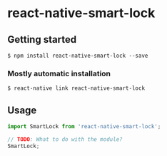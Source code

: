 # react-native-smart-lock

## Getting started

`$ npm install react-native-smart-lock --save`

### Mostly automatic installation

`$ react-native link react-native-smart-lock`

## Usage
```javascript
import SmartLock from 'react-native-smart-lock';

// TODO: What to do with the module?
SmartLock;
```
